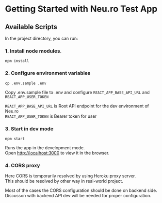 # Getting Started with Neu.ro Test App

## Available Scripts

In the project directory, you can run:

### 1. Install node modules.

`npm install`

### 2. Configure environment variables

`cp .env.sample .env`

Copy .env.sample file to .env and configure `REACT_APP_BASE_API_URL` and `REACT_APP_USER_TOKEN`

`REACT_APP_BASE_API_URL` is Root API endpoint for the dev environment of Neu.ro\
`REACT_APP_USER_TOKEN` is Bearer token for user

### 3. Start in dev mode

`npm start`

Runs the app in the development mode.\
Open [http://localhost:3000](http://localhost:3000) to view it in the browser.

### 4. CORS proxy

Here CORS is temporarily resolved by using Heroku proxy server.\
This should be resolved by other way in real-world project.

Most of the cases the CORS configuration should be done on backend side.\
Discusson with backend API dev will be needed for proper configuration.